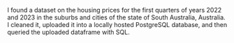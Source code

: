 I found a dataset on the housing prices for the first quarters of years 2022 and 2023 in the suburbs and cities of the state of South Australia, Australia. I cleaned it, uploaded it into a locally hosted PostgreSQL database, and then queried the uploaded dataframe with SQL.
